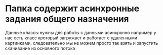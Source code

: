 Папка содержит асинхронные задания общего назначения
===

Данные классы нужны для работы с данными асинхронно
например у нас есть класс кроторый загружает и работает
с удаленными картинками, следовательно мы не можем просто так
взять и запустить скачивание из основного потока